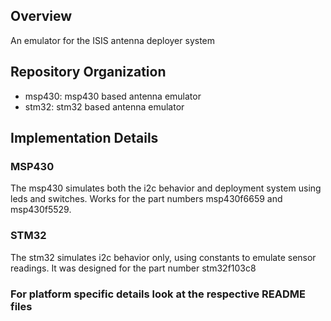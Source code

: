 ## Overview

An emulator for the ISIS antenna deployer system

## Repository Organization

* msp430: msp430 based antenna emulator 
* stm32: stm32 based antenna emulator 

## Implementation Details

### MSP430
The msp430 simulates both the i2c behavior and deployment system using leds and switches. Works for the part numbers msp430f6659 and msp430f5529.

### STM32
The stm32 simulates i2c behavior only, using constants to emulate sensor readings. It was designed for the part number stm32f103c8

### For platform specific details look at the respective README files



            


            

